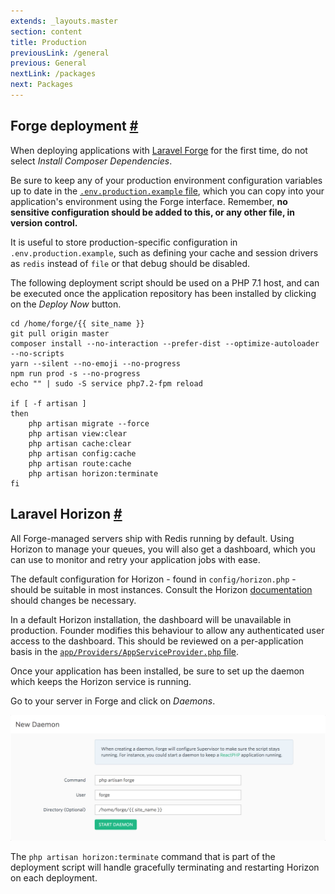 ```yaml
---
extends: _layouts.master
section: content
title: Production
previousLink: /general
previous: General
nextLink: /packages
next: Packages
---
```


## Forge deployment <a class="text-grey" name="forge-deployment" href="#forge-deployment">#</a>

When deploying applications with [Laravel Forge](https://forge.laravel.com) for the first time, do not select *Install Composer Dependencies*.

Be sure to keep any of your production environment configuration variables up to date in the [`.env.production.example` file](https://github.com/michaeldyrynda/founder/blob/master/.env.production.example), which you can copy into your application's environment using the Forge interface. Remember, **no sensitive configuration should be added to this, or any other file, in version control.**

It is useful to store production-specific configuration in `.env.production.example`, such as defining your cache and session drivers as `redis` instead of `file` or that debug should be disabled.

The following deployment script should be used on a PHP 7.1 host, and can be executed once the application repository has been installed by clicking on the *Deploy Now* button.

```
cd /home/forge/{{ site_name }}
git pull origin master
composer install --no-interaction --prefer-dist --optimize-autoloader --no-scripts
yarn --silent --no-emoji --no-progress
npm run prod -s --no-progress
echo "" | sudo -S service php7.2-fpm reload

if [ -f artisan ]
then
    php artisan migrate --force
    php artisan view:clear
    php artisan cache:clear
    php artisan config:cache
    php artisan route:cache
    php artisan horizon:terminate
fi
```

## Laravel Horizon <a class="text-grey" name="laravel-horizon" href="#laravel-horizon">#</a>

All Forge-managed servers ship with Redis running by default. Using Horizon to manage your queues, you will also get a dashboard, which you can use to monitor and retry your application jobs with ease.

The default configuration for Horizon - found in `config/horizon.php` - should be suitable in most instances. Consult the Horizon [documentation](https://laravel.com/docs/5.5/horizon) should changes be necessary.

In a default Horizon installation, the dashboard will be unavailable in production. Founder modifies this behaviour to allow any authenticated user access to the dashboard. This should be reviewed on a per-application basis in the [`app/Providers/AppServiceProvider.php` file](https://github.com/michaeldyrynda/founder/blob/master/app/Providers/AppServiceProvider.php).

Once your application has been installed, be sure to set up the daemon which keeps the Horizon service is running.

Go to your server in Forge and click on *Daemons*.

<img src="/images/horizon-config.png" class="mx-auto" alt="Horizon daemon config">

The `php artisan horizon:terminate` command that is part of the deployment script will handle gracefully terminating and restarting Horizon on each deployment.
